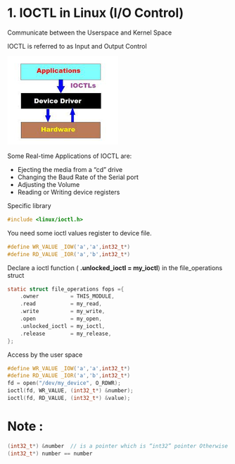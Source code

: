 # 1. IOCTL in Linux (I/O Control)

Communicate between the Userspace and Kernel Space

IOCTL is referred to as Input and Output Control

![image info](./Image/ioctl.png)

Some Real-time Applications of IOCTL are:
+	Ejecting the media from a “cd” drive
+	Changing the Baud Rate of the Serial port
+	Adjusting the Volume
+	Reading or Writing device registers

Specific library

```c
#include <linux/ioctl.h>
```

You need some ioctl values register to device file. 

```c
#define WR_VALUE _IOW('a','a',int32_t*)
#define RD_VALUE _IOR('a','b',int32_t*)
```

Declare a ioctl function ( **.unlocked_ioctl = my_ioctl**) in the file_operations struct

```c
static struct file_operations fops ={
    .owner          = THIS_MODULE,
    .read           = my_read,
    .write          = my_write,
    .open           = my_open,
    .unlocked_ioctl = my_ioctl,
    .release        = my_release,
};
```

Access by the user space

```c
#define WR_VALUE _IOW('a','a',int32_t*)
#define RD_VALUE _IOR('a','b',int32_t*)
fd = open("/dev/my_device", O_RDWR);
ioctl(fd, WR_VALUE, (int32_t*) &number); 
ioctl(fd, RD_VALUE, (int32_t*) &value);
```

# Note :

```c
(int32_t*) &number  // is a pointer which is “int32” pointer Otherwise
(int32_t*) number == number
```
